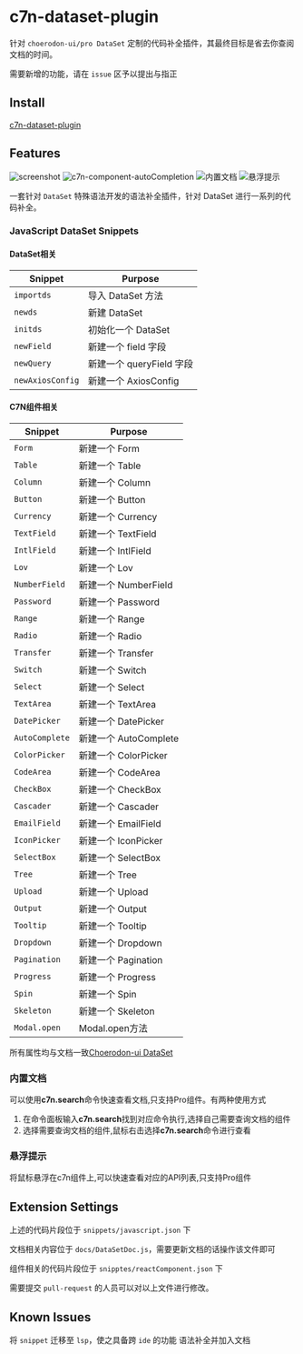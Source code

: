 # c7n-dataset-plugin

针对 `choerodon-ui/pro DataSet` 定制的代码补全插件，其最终目标是省去你查阅文档的时间。

需要新增的功能，请在 `issue` 区予以提出与指正

## Install

[c7n-dataset-plugin](https://marketplace.visualstudio.com/items?itemName=handMS.c7n-dataset-plugin)

## Features

![screenshot](https://gitee.com/ABoyL/vscode-dataset-extension/raw/master/images/screenshot.gif)
![c7n-component-autoCompletion](https://gitee.com/ABoyL/vscode-dataset-extension/raw/master/images/c7n-component-autoCompletion.gif)
![内置文档](https://gitee.com/ABoyL/vscode-dataset-extension/raw/master/images/built-in-document.gif)
![悬浮提示](https://gitee.com/ABoyL/vscode-dataset-extension/raw/master/images/hover.gif)

一套针对 `DataSet` 特殊语法开发的语法补全插件，针对 DataSet 进行一系列的代码补全。

### JavaScript DataSet Snippets

#### DataSet相关
| Snippet                      | Purpose                                                             |
| ---------------------------- | --------------------------------------------------------------------|
| `importds`                   | 导入 DataSet 方法                                                    |
| `newds`                      | 新建 DataSet                                                        |
| `initds`                     | 初始化一个 DataSet                                                   |
| `newField`                   | 新建一个 field 字段                                                   |
| `newQuery`                   | 新建一个 queryField 字段                                              |
| `newAxiosConfig`             | 新建一个 AxiosConfig                                                 |

#### C7N组件相关
| Snippet                      | Purpose                                                             |
| ---------------------------- | --------------------------------------------------------------------|
| `Form`                       | 新建一个 Form                                                        |
| `Table`                      | 新建一个 Table                                                       |
| `Column`                     | 新建一个 Column                                                      |
| `Button`                     | 新建一个 Button                                                      |
| `Currency`                   | 新建一个 Currency                                                    |
| `TextField`                  | 新建一个 TextField                                                   |
| `IntlField`                  | 新建一个 IntlField                                                   |
| `Lov`                        | 新建一个 Lov                                                         |
| `NumberField`                | 新建一个 NumberField                                                 |
| `Password`                   | 新建一个 Password                                                    |
| `Range`                      | 新建一个 Range                                                       |
| `Radio`                      | 新建一个 Radio                                                       |
| `Transfer`                   | 新建一个 Transfer                                                    |
| `Switch`                     | 新建一个 Switch                                                      |
| `Select`                     | 新建一个 Select                                                      |
| `TextArea`                   | 新建一个 TextArea                                                    |
| `DatePicker`                 | 新建一个 DatePicker                                                  |
| `AutoComplete`               | 新建一个 AutoComplete                                                |
| `ColorPicker`                | 新建一个 ColorPicker                                                 |
| `CodeArea`                   | 新建一个 CodeArea                                                    |
| `CheckBox`                   | 新建一个 CheckBox                                                    |
| `Cascader`                   | 新建一个 Cascader                                                    |
| `EmailField`                 | 新建一个 EmailField                                                  |
| `IconPicker`                 | 新建一个 IconPicker                                                  |
| `SelectBox`                  | 新建一个 SelectBox                                                   |
| `Tree`                       | 新建一个 Tree                                                        |
| `Upload`                     | 新建一个 Upload                                                      |
| `Output`                     | 新建一个 Output                                                      |
| `Tooltip`                    | 新建一个 Tooltip                                                     |
| `Dropdown`                   | 新建一个 Dropdown                                                    |
| `Pagination`                 | 新建一个 Pagination                                                  |
| `Progress`                   | 新建一个 Progress                                                    |
| `Spin`                       | 新建一个 Spin                                                        |
| `Skeleton`                   | 新建一个 Skeleton                                                    |
| `Modal.open`                 | Modal.open方法                                                      |

所有属性均与文档一致[Choerodon-ui DataSet](https://choerodon.github.io/choerodon-ui/zh/procmp/dataset/dataset#datatojson)

### 内置文档
可以使用**c7n.search**命令快速查看文档,只支持Pro组件。有两种使用方式
1. 在命令面板输入**c7n.search**找到对应命令执行,选择自己需要查询文档的组件
2. 选择需要查询文档的组件,鼠标右击选择**c7n.search**命令进行查看

### 悬浮提示
将鼠标悬浮在c7n组件上,可以快速查看对应的API列表,只支持Pro组件

## Extension Settings

上述的代码片段位于 `snippets/javascript.json` 下

文档相关内容位于 `docs/DataSetDoc.js`，需要更新文档的话操作该文件即可

组件相关的代码片段位于 `snipptes/reactComponent.json` 下

需要提交 `pull-request` 的人员可以对以上文件进行修改。

## Known Issues

将 `snippet` 迁移至 `lsp`，使之具备跨 `ide` 的功能
语法补全并加入文档
